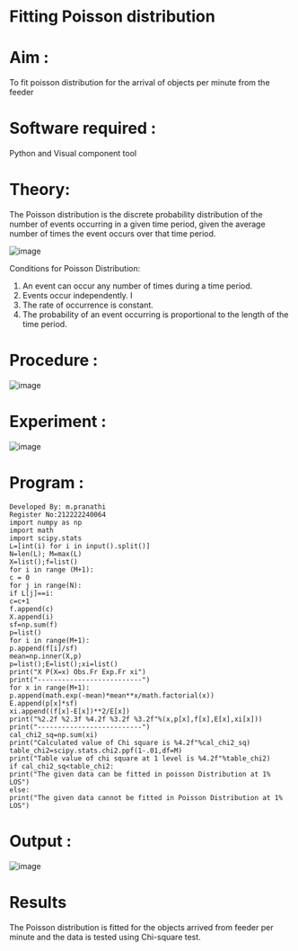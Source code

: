 # Fitting Poisson  distribution
# Aim : 

To fit poisson distribution for the arrival of objects per minute from the feeder

# Software required :  

Python and Visual component tool

# Theory:

The Poisson distribution is the discrete probability distribution of the number of events occurring in a given time period, given the average number of times the event occurs over that time period.

![image](https://user-images.githubusercontent.com/104613195/166248326-fd042076-8b0b-40c4-8b11-1d8e8fcb74db.png)

 Conditions for Poisson Distribution:

1. An event can occur any number of times during a time period.
2. Events occur independently. I
3. The rate of occurrence is constant.
4. The probability of an event occurring is proportional to the length of the time period. 
 
# Procedure :

![image](https://user-images.githubusercontent.com/104613195/166251988-d0c53205-6080-4f7b-ae4c-398178586637.png)

# Experiment :

![image](https://user-images.githubusercontent.com/103921593/230282876-f4a5afbf-cac1-4648-a1b0-c78840638a8e.png)

# Program :
```
Developed By: m.pranathi
Register No:212222240064
import numpy as np
import math
import scipy.stats
L=[int(i) for i in input().split()]
N=len(L); M=max(L)
X=list();f=list()
for i in range (M+1):
c = 0
for j in range(N):
if L[j]==i:
c=c+1
f.append(c)
X.append(i)
sf=np.sum(f)
p=list()
for i in range(M+1):
p.append(f[i]/sf)
mean=np.inner(X,p)
p=list();E=list();xi=list()
print("X P(X=x) Obs.Fr Exp.Fr xi")
print("--------------------------")
for x in range(M+1):
p.append(math.exp(-mean)*mean**x/math.factorial(x))
E.append(p[x]*sf)
xi.append((f[x]-E[x])**2/E[x])
print("%2.2f %2.3f %4.2f %3.2f %3.2f"%(x,p[x],f[x],E[x],xi[x]))
print("--------------------------")
cal_chi2_sq=np.sum(xi)
print("Calculated value of Chi square is %4.2f"%cal_chi2_sq)
table_chi2=scipy.stats.chi2.ppf(1-.01,df=M)
print("Table value of chi square at 1 level is %4.2f"%table_chi2)
if cal_chi2_sq<table_chi2:
print("The given data can be fitted in poisson Distribution at 1% LOS")
else:
print("The given data cannot be fitted in Poisson Distribution at 1% LOS")

```
 

# Output : 

![image](https://github.com/MavillaPranathi/Poisson_distribution/assets/118343610/d98d5600-dad5-457c-9675-4ea8fc0bd9f6)


# Results

The Poisson distribution is fitted for the objects arrived from feeder per minute and the data is tested using Chi-square test. 
 
